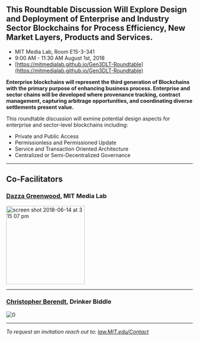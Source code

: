 ## This Roundtable Discussion Will Explore Design and Deployment of Enterprise and Industry Sector Blockchains for Process Efficiency, New Market Layers, Products and Services.

* MIT Media Lab, Room E15-3-341 
* 9:00 AM - 11:30 AM August 1st, 2018 
* [https://mitmedialab.github.io/Gen3DLT-Roundtable](https://mitmedialab.github.io/Gen3DLT-Roundtable)

**Enterprise blockchains will represent the third generation of Blockchains with the primary purpose of enhancing business process.  Enterprise and sector chains will be developed where provenance tracking, contract management, capturing arbitrage opportunities, and coordinating diverse settlements present value.**

This roundtable discussion will exmine potential design aspects for enterprise and sector-level blockchains including:   

* Private and Public Access 
* Permissionless and Permissioned Update
* Service and Transaction Oriented Architecture
* Centralized or Semi-Decentralized Governance

-------------------------

## Co-Facilitators

### [Dazza Greenwood](http://dazzagreenwood.com), MIT Media Lab

<img width="212" alt="screen shot 2018-06-14 at 3 15 07 pm" src="https://user-images.githubusercontent.com/2357755/41441047-ccff4efa-6fe5-11e8-902b-abd38509c7fe.png">

-----------------------------

### [Christopher Berendt](https://www.drinkerbiddle.com/-/media/files/bios/chris-berendt_cv.pdf?la=en), Drinker Biddle

![0](https://user-images.githubusercontent.com/2357755/41440356-0cf404ae-6fe3-11e8-9996-1b8c52389617.jpg)


--------------------------

*To request an invitation reach out to: [law.MIT.edu/Contact](http://law.mit.edu/Contact)*
